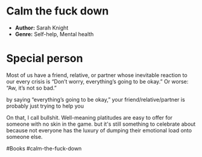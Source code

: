 # Calm the fuck down
- **Author:** Sarah Knight
- **Genre:** Self-help, Mental health

# Special person
Most of us have a friend, relative, or partner whose inevitable reaction to our every crisis is “Don’t worry, everything’s going to be okay.” Or worse: “Aw, it’s not so bad.”

by saying “everything’s going to be okay,” your friend/relative/partner is probably just trying to help you

On that, I call bullshit. Well-meaning platitudes are easy to offer for someone with no skin in the game. but it's still something to celebrate about because not everyone has the luxury of dumping their emotional load onto someone else.

#Books #calm-the-fuck-down 

